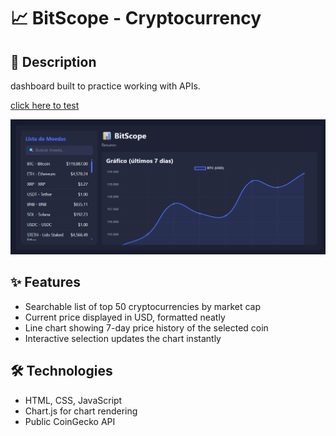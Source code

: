 # 📈 BitScope - Cryptocurrency

## 📝 Description

dashboard built to practice working with APIs.


<p align="">
  <a href="https://ana-alves-santos.github.io/crypto-currency/"target="_blank">
   click here to test
  </a>
</p>




![alt text](image.png)

## ✨ Features

-  Searchable list of top 50 cryptocurrencies by market cap  
-  Current price displayed in USD, formatted neatly  
-  Line chart showing 7-day price history of the selected coin  
-  Interactive selection updates the chart instantly

## 🛠️ Technologies

- HTML, CSS, JavaScript  
- Chart.js for chart rendering  
- Public CoinGecko API 
